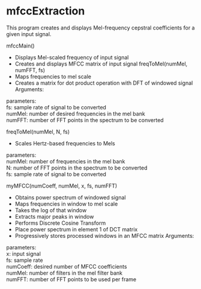 # mfccExtraction
This program creates and displays Mel-frequency cepstral coefficients for a given input signal. </br>

mfccMain()
  - Displays Mel-scaled frequency of input signal
  - Creates and displays MFCC matrix of input signal freqToMel(numMel, numFFT, fs)
  - Maps frequencies to mel scale
  - Creates a matrix for dot product operation with DFT of windowed signal Arguments:

  parameters: </br>
    fs: sample rate of signal to be converted </br>
    numMel: number of desired frequencies in the mel bank </br>
    numFFT: number of FFT points in the spectrum to be converted </br>
  
freqToMel(numMel, N, fs)
  - Scales Hertz-based frequencies to Mels
  
  parameters:</br>
    numMel: number of frequencies in the mel bank </br>
    N: number of FFT points in the spectrum to be converted </br>
    fs: sample rate of signal to be converted </br>
    
myMFCC(numCoeff, numMel, x, fs, numFFT)
  - Obtains power spectrum of windowed signal
  - Maps frequencies in window to mel scale
  - Takes the log of that window
  - Extracts major peaks in window
  - Performs Discrete Cosine Transform
  - Place power spectrum in element 1 of DCT matrix
  - Progressively stores processed windows in an MFCC matrix Arguments:
  
  parameters: </br>
    <t>x: input signal </br>
    fs: sample rate </br>
    numCoeff: desired number of MFCC coefficients </br>
    numMel: number of filters in the mel filter bank </br>
    numFFT: number of FFT points to be used per frame </br>
